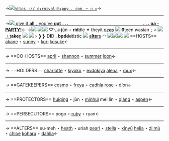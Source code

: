 ->[![](https://terror.crd.co/assets/images/gallery11/811db769_original.gif?v=6420771f)`https :// c★rnival-h★ppy . com﹐─ ❐ ☒`]()->
***
->[![](https://torisresource.uwu.ai/assets/images/gallery07/4113fcd1.gif?v=290ea476)
give it **all**﹐you’ve **got** **. . .**⠀ ⠀⠀⠀⠀⠀⠀⠀⠀⠀⠀⠀
⠀ ⠀⠀⠀⠀⠀⠀⠀⠀⠀**. . .** **pa - PARTY!**](https://open.spotify.com/track/2prPAKtsiphQbIb2VuxvUH?si=ARwPFAhKThelUj0iLI0Leg&context=spotify%3Aalbum%3A4Y8UKT73j8H39Sd81ye7f9)<-
->![](https://media.discordapp.net/attachments/1012559729106624563/1049673712674283580/image0.jpg)
![](https://gifs.crd.co/assets/images/gallery08/9a31d427_original.gif?v=5f0408ba)![](https://pixelbank.neocities.org/dividers/image223.gif)
♡◝◟﹫**j**ūn ⋆ **rid**dle ✦ they~~it~~ [*ne**o**s*]()
![](https://gifs.crd.co/assets/images/gallery08/2711e72c_original.gif?v=5f0408ba) **6**teen *w*asian﹔⟡ ![](https://media.discordapp.net/attachments/1012559729106624563/1013376796852494346/698_sin_titulo_20220828111728.png) [﹗t](https://rentry.co/darlingdance)**ake**[n](https://rentry.co/shiftedsolarspectrum) ![](https://pixelbank.neocities.org/decome/hearts/0223909f.png)
![](https://pixelbank.neocities.org/decome/notes/58500371.gif) › ❱❱ D**I**D , **bpd**~~dd~~tistic ![](https://tomomi.neocities.org/pixeles/126.png) [a**lte**rs](https://rentry.co/carnivappy) ◠ 
![](https://media.discordapp.net/attachments/870787415172845589/1049060340006137956/ezgif-3-4c22bcf88b.gif)[![](https://64.media.tumblr.com/8f74263c6a2a6ee619ec1a1c845235f9/tumblr_inline_mly96dVz1i1qz4rgp.gif)](https://rentry.co/carnivalhappier)![](https://media.discordapp.net/attachments/870787415172845589/1049060340274565181/ezgif-3-ab4612ed7a.gif)
![](https://pixelbank.neocities.org/dividers/image226.gif)
==HOSTS==
[akane](https://rentry.co/AyumuFujinos) ⋆ [sunny](https://rentry.co/sunxde) ⋆ [kori](https://rentry.co/korithesunever)
[kōsuke](https://rentry.co/kou-suke)<-
***
-> ==CO-HOSTS==
[april](https://rentry.co/hisakawanagis) ⋆ [shannon](https://rentry.co/seaofmoonlight) ⋆ [summer](https://rentry.co/merwin)
[loon](https://rentry.co/taylormia)<-
***
-> ==HOLDERS==
[charlotte](https://rentry.co/chrltt) ⋆ [kiyoko](https://rentry.co/kasuyoko) ⋆ [evdokiya](https://rentry.co/kichelle)
[alena](https://rentry.co/konoes) ⋆ [roux](https://rentry.co/rouxie)<-
***
-> ==GATEKEEPERS==
[cosmo](https://rentry.co/purecosmo) ⋆ [freya](https://rentry.co/freyaz) ⋆ [cadhla](https://rentry.co/badonline)
[rose](https://rentry.co/rosemori) ⋆ díon<-
***
-> ==PROTECTORS==
[huiqing](https://rentry.co/wonblush) ⋆ jùn ⋆ [mínhuì](https://rentry.co/huiseo)
mei lin ⋆ [qiáng](https://rentry.co/qiang) ⋆ [aspen](https://rentry.co/nikiwoo)<-
***
-> ==PERSECUTORS==
pogo ⋆ [ruby](https://rentry.co/mahuby) ⋆ ryan<-
***
-> ==ALTERS==
eu-meh ⋆ [heath](https://rentry.co/mtskou) ⋆ uriah
[pearl](https://rentry.co/pearli) ⋆ [stella](https://rentry.co/waruten) ⋆ [xīnyú](https://rentry.co/formulove)
[hélia](https://rentry.co/plus-danshi) ⋆ [zi mù](https://rentry.co/zimu) ⋆ [chloe](https://rentry.co/ridie)
[koharu](https://rentry.co/luzcaera) ⋆ [dahlia](https://rentry.co/komatsuhachi)<-